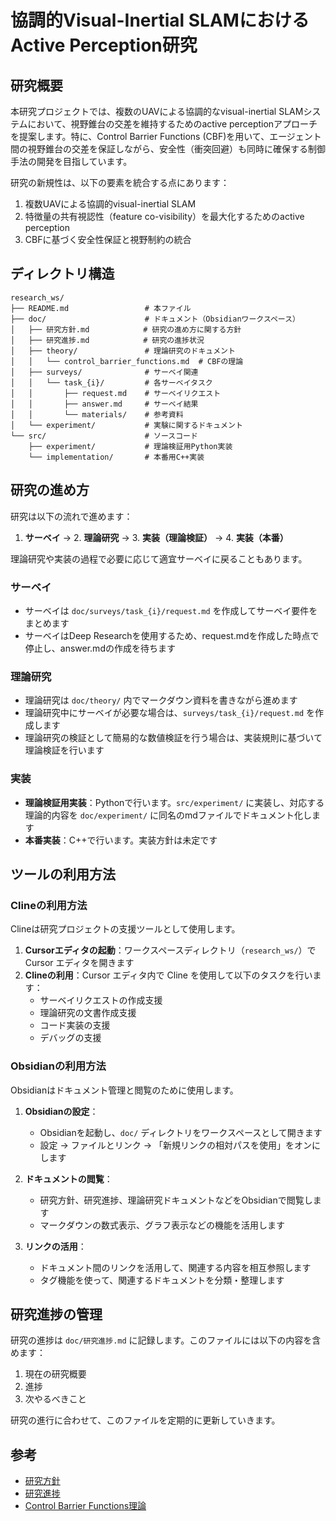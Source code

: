 # 協調的Visual-Inertial SLAMにおけるActive Perception研究

## 研究概要

本研究プロジェクトでは、複数のUAVによる協調的なvisual-inertial SLAMシステムにおいて、視野錐台の交差を維持するためのactive perceptionアプローチを提案します。特に、Control Barrier Functions (CBF)を用いて、エージェント間の視野錐台の交差を保証しながら、安全性（衝突回避）も同時に確保する制御手法の開発を目指しています。

研究の新規性は、以下の要素を統合する点にあります：
1. 複数UAVによる協調的visual-inertial SLAM
2. 特徴量の共有視認性（feature co-visibility）を最大化するためのactive perception
3. CBFに基づく安全性保証と視野制約の統合

## ディレクトリ構造

```
research_ws/
├── README.md                 # 本ファイル
├── doc/                      # ドキュメント（Obsidianワークスペース）
│   ├── 研究方針.md            # 研究の進め方に関する方針
│   ├── 研究進捗.md            # 研究の進捗状況
│   ├── theory/               # 理論研究のドキュメント
│   │   └── control_barrier_functions.md  # CBFの理論
│   ├── surveys/              # サーベイ関連
│   │   └── task_{i}/         # 各サーベイタスク
│   │       ├── request.md    # サーベイリクエスト
│   │       ├── answer.md     # サーベイ結果
│   │       └── materials/    # 参考資料
│   └── experiment/           # 実験に関するドキュメント
└── src/                      # ソースコード
    ├── experiment/           # 理論検証用Python実装
    └── implementation/       # 本番用C++実装
```

## 研究の進め方

研究は以下の流れで進めます：

1. **サーベイ** → 2. **理論研究** → 3. **実装（理論検証）** → 4. **実装（本番）**

理論研究や実装の過程で必要に応じて適宜サーベイに戻ることもあります。

### サーベイ

- サーベイは `doc/surveys/task_{i}/request.md` を作成してサーベイ要件をまとめます
- サーベイはDeep Researchを使用するため、request.mdを作成した時点で停止し、answer.mdの作成を待ちます

### 理論研究

- 理論研究は `doc/theory/` 内でマークダウン資料を書きながら進めます
- 理論研究中にサーベイが必要な場合は、`surveys/task_{i}/request.md` を作成します
- 理論研究の検証として簡易的な数値検証を行う場合は、実装規則に基づいて理論検証を行います

### 実装

- **理論検証用実装**：Pythonで行います。`src/experiment/` に実装し、対応する理論的内容を `doc/experiment/` に同名のmdファイルでドキュメント化します
- **本番実装**：C++で行います。実装方針は未定です

## ツールの利用方法

### Clineの利用方法

Clineは研究プロジェクトの支援ツールとして使用します。

1. **Cursorエディタの起動**：ワークスペースディレクトリ（`research_ws/`）で Cursor エディタを開きます
2. **Clineの利用**：Cursor エディタ内で Cline を使用して以下のタスクを行います：
   - サーベイリクエストの作成支援
   - 理論研究の文書作成支援
   - コード実装の支援
   - デバッグの支援

### Obsidianの利用方法

Obsidianはドキュメント管理と閲覧のために使用します。

1. **Obsidianの設定**：
   - Obsidianを起動し、`doc/` ディレクトリをワークスペースとして開きます
   - 設定 → ファイルとリンク → 「新規リンクの相対パスを使用」をオンにします

2. **ドキュメントの閲覧**：
   - 研究方針、研究進捗、理論研究ドキュメントなどをObsidianで閲覧します
   - マークダウンの数式表示、グラフ表示などの機能を活用します

3. **リンクの活用**：
   - ドキュメント間のリンクを活用して、関連する内容を相互参照します
   - タグ機能を使って、関連するドキュメントを分類・整理します

## 研究進捗の管理

研究の進捗は `doc/研究進捗.md` に記録します。このファイルには以下の内容を含めます：

1. 現在の研究概要
2. 進捗
3. 次やるべきこと

研究の進行に合わせて、このファイルを定期的に更新していきます。

## 参考

- [研究方針](doc/研究方針.md)
- [研究進捗](doc/研究進捗.md)
- [Control Barrier Functions理論](doc/theory/control_barrier_functions.md)
